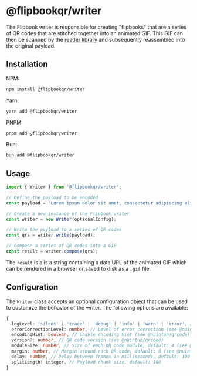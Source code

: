 # @flipbookqr/writer

The Flipbook writer is responsible for creating "flipbooks" that are a series of QR codes that are stitched together into an animated GIF. This GIF can then be scanned by the [reader library](https://github.com/cereallarceny/flipbook/tree/main/packages/reader) and subsequently reassembled into the original payload.

## Installation

NPM:

```bash
npm install @flipbookqr/writer
```

Yarn:

```bash
yarn add @flipbookqr/writer
```

PNPM:

```bash
pnpm add @flipbookqr/writer
```

Bun:

```bash
bun add @flipbookqr/writer
```

## Usage

```typescript
import { Writer } from '@flipbookqr/writer';

// Define the payload to be encoded
const payload = 'Lorem ipsum dolor sit amet, consectetur adipiscing elit...';

// Create a new instance of the Flipbook writer
const writer = new Writer(optionalConfig);

// Write the payload to a series of QR codes
const qrs = writer.write(payload);

// Compose a series of QR codes into a GIF
const result = writer.compose(qrs);
```

The `result` is a is a string containing a data URL of the animated GIF which can be rendered in a browser or saved to disk as a `.gif` file.

## Configuration

The `Writer` class accepts an optional configuration object that can be used to customize the behavior of the writer. The following options are available:

```typescript
{
  logLevel: 'silent' | 'trace' | 'debug' | 'info' | 'warn' | 'error', // Default: 'silent'
  errorCorrectionLevel: number, // Level of error correction (see @nuintun/qrcode)
  encodingHint: boolean, // Enable encoding hint (see @nuintun/qrcode)
  version?: number, // QR code version (see @nuintun/qrcode)
  moduleSize: number, // Size of each QR code module, default: 4 (see @nuintun/qrcode)
  margin: number, // Margin around each QR code, default: 8 (see @nuintun/qrcode)
  delay: number, // Delay between frames in milliseconds, default: 100
  splitLength: integer, // Payload chunk size, default: 100
}
```

